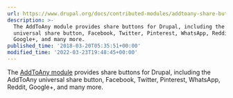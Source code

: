 ```yaml
---
url: https://www.drupal.org/docs/contributed-modules/addtoany-share-buttons
description: >-
  The AddToAny module provides share buttons for Drupal, including the AddToAny
  universal share button, Facebook, Twitter, Pinterest, WhatsApp, Reddit,
  Google+, and many more.
published_time: '2018-03-20T05:35:51+00:00'
modified_time: '2022-03-23T19:48:45+00:00'
---
```

The [AddToAny module](https://www.drupal.org/project/addtoany) provides share buttons for Drupal, including the AddToAny universal share button, Facebook, Twitter, Pinterest, WhatsApp, Reddit, Google+, and many more.